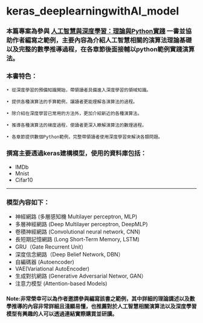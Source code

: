 # keras_deeplearningwithAI_model
### 本篇專案為參與 [人工智慧與深度學習：理論與Python實踐](https://www.books.com.tw/products/0010851751?sloc=main) 一書並協助作者編寫之範例，主要內容為介紹人工智慧相關的演算法理論基礎以及完整的數學推導過程，在各章節後面接輔以python範例實踐演算法。
### 本書特色：

    • 從深度學習的預備知識開始，帶領讀者具備進入深度學習的領域知識。 
    
    • 提供各種演算法的手算範例，讓讀者更能理解各演算法的過程。 
    
    • 除介紹在深度學習已常用的方法外，更加介紹新近的各種演算法。
    
    • 推導各種演算法的梯度過程，使讀者更深入瞭解演算法的數理過程。
    
    • 各章節提供數個Python範例，完整帶領讀者使用深度學習來解決各類問題。 
    

### 撰寫主要透過keras建構模型，使用的資料庫包括：
+ IMDb
+ Mnist
+ Cifar10
----------------------------------------------------
### 模型內容如下：
+ 神經網路 (多層感知機 Multilayer perceptron, MLP)
+ 多層神經網路 (Deep Multilayer perceptron, DeepMLP)
+ 卷積神經網路 (Convolutional neural network, CNN)
+ 長短期記憶網路 (Long Short-Term Memory, LSTM)
+ GRU（Gate Recurrent Unit）
+ 深度信念網路（Deep Belief Network, DBN）
+ 自編碼器 (Autoencoder)
+ VAE(Variational AutoEncoder) 
+ 生成對抗網路 (Generative Adversarial Networ, GAN）
+ 注意力模型 (Attention-based Models)

#### Note:非常榮幸可以為作者邀請參與編寫該書之範例，其中詳細的理論講述以及數學推導的內容非常詳細且淺顯易懂，也推薦對於人工智慧相關演算法以及深度學習模型有興趣的人可以透過連結實際購買並研讀。
